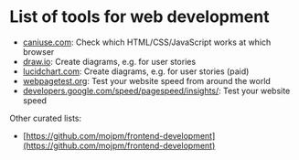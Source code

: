 # List of tools for web development

- [caniuse.com](https://caniuse.com): Check which HTML/CSS/JavaScript works at which browser
- [draw.io](https://draw.io): Create diagrams, e.g. for user stories
- [lucidchart.com](https://lucidchart.com): Create diagrams, e.g. for user stories (paid)
- [webpagetest.org](https://webpagetest.com): Test your website speed from around the world
- [developers.google.com/speed/pagespeed/insights/](https://developers.google.com/speed/pagespeed/insights/): Test your website speed



Other curated lists:
- [https://github.com/mojpm/frontend-development](https://github.com/mojpm/frontend-development)
